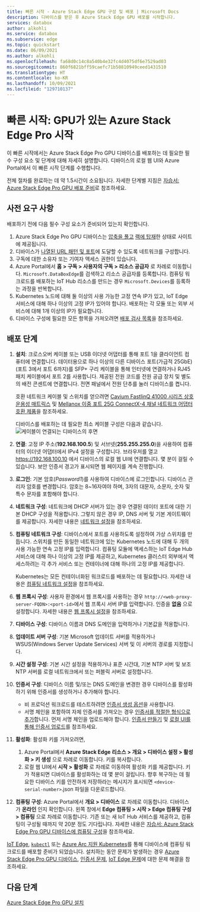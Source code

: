 ```yaml
---
title: 빠른 시작 - Azure Stack Edge GPU 구성 및 배포 | Microsoft Docs
description: 디바이스를 받은 후 Azure Stack Edge GPU 배포를 시작합니다.
services: databox
author: alkohli
ms.service: databox
ms.subservice: edge
ms.topic: quickstart
ms.date: 06/09/2021
ms.author: alkohli
ms.openlocfilehash: fa68d0c14c8a540b4e32fc4d4075df6e7529ad03
ms.sourcegitcommit: 860f6821bff59caefc71b50810949ceed1431510
ms.translationtype: HT
ms.contentlocale: ko-KR
ms.lasthandoff: 10/09/2021
ms.locfileid: "129710137"
---
```

# <a name="quickstart-get-started-with-azure-stack-edge-pro-with-gpu"></a>빠른 시작: GPU가 있는 Azure Stack Edge Pro 시작 

이 빠른 시작에서는 Azure Stack Edge Pro GPU 디바이스를 배포하는 데 필요한 필수 구성 요소 및 단계에 대해 자세히 설명합니다. 디바이스의 로컬 웹 UI와 Azure Portal에서 이 빠른 시작 단계를 수행합니다. 

전체 절차를 완료하는 데 약 1.5시간이 소요됩니다. 자세한 단계별 지침은 [자습서: Azure Stack Edge Pro GPU 배포 준비](azure-stack-edge-gpu-deploy-prep.md#deployment-configuration-checklist)로 참조하세요. 


## <a name="prerequisites"></a>사전 요구 사항

배포하기 전에 다음 필수 구성 요소가 준비되어 있는지 확인합니다.

1. Azure Stack Edge Pro GPU 디바이스는 [압축을 풀고](azure-stack-edge-gpu-deploy-install.md#unpack-the-device) [랙에 탑재](azure-stack-edge-gpu-deploy-install.md#rack-the-device)한 상태로 사이트에 제공됩니다. 
1. 디바이스가 [나열된 URL 패턴 및 포트](azure-stack-edge-gpu-system-requirements.md#networking-port-requirements)에 도달할 수 있도록 네트워크를 구성합니다. 
1. 구독에 대한 소유자 또는 기여자 액세스 권한이 있습니다.
1. Azure Portal에서 **홈 > 구독 > 사용자의 구독 > 리소스 공급자** 로 차례로 이동합니다. `Microsoft.DataBoxEdge`를 검색하고 리소스 공급자를 등록합니다. 컴퓨팅 워크로드를 배포하는 IoT Hub 리소스를 만드는 경우 `Microsoft.Devices`를 등록하는 과정을 반복합니다.
1. Kubernetes 노드에 대해 둘 이상의 사용 가능한 고정 연속 IP가 있고, IoT Edge 서비스에 대해 하나 이상의 고정 IP가 있어야 합니다. 배포하는 각 모듈 또는 외부 서비스에 대해 1개 이상의 IP가 필요합니다.
1. 디바이스 구성에 필요한 모든 항목을 가져오려면 [배포 검사 목록](azure-stack-edge-gpu-deploy-checklist.md)을 참조하세요. 


## <a name="deployment-steps"></a>배포 단계

1. **설치**: 크로스오버 케이블 또는 USB 이더넷 어댑터를 통해 포트 1을 클라이언트 컴퓨터에 연결합니다. 데이터용으로 하나 이상의 다른 디바이스 포트(가급적 25GbE)(포트 3에서 포트 6까지)를 SFP+ 구리 케이블을 통해 인터넷에 연결하거나 RJ45 패치 케이블에서 포트 2를 사용합니다. 제공된 전원 코드를 전원 공급 장치 및 별도의 배전 콘센트에 연결합니다. 전면 패널에서 전원 단추를 눌러 디바이스를 켭니다.  

    호환 네트워크 케이블 및 스위치를 얻으려면 [Cavium FastlinQ 41000 시리즈 상호 운용성 매트릭스](https://www.marvell.com/documents/xalflardzafh32cfvi0z/) 및 [Mellanox 이중 포트 25G ConnectX-4 채널 네트워크 어댑터 호환 제품](https://docs.mellanox.com/display/ConnectX4LxFirmwarev14271016/Firmware+Compatible+Products)을 참조하세요.

    디바이스를 배포하는 데 필요한 최소 케이블 구성은 다음과 같습니다.  ![케이블이 연결되는 디바이스의 후면](./media/azure-stack-edge-gpu-quickstart/backplane-min-cabling-1.png)

2. **연결**: 고정 IP 주소(**192.168.100.5**) 및 서브넷(**255.255.255.0**)을 사용하여 컴퓨터의 이더넷 어댑터에서 IPv4 설정을 구성합니다. 브라우저를 열고 https://192.168.100.10 에서 디바이스의 로컬 웹 UI에 연결합니다. 몇 분이 걸릴 수 있습니다. 보안 인증서 경고가 표시되면 웹 페이지를 계속 진행합니다.

3. **로그인**: 기본 암호(*Password1*)를 사용하여 디바이스에 로그인합니다. 디바이스 관리자 암호를 변경합니다. 암호는 8~16자여야 하며, 3자의 대문자, 소문자, 숫자 및 특수 문자를 포함해야 합니다.

4. **네트워크 구성**: 네트워크에 DHCP 서버가 있는 경우 연결된 데이터 포트에 대한 기본 DHCP 구성을 적용합니다. 그렇지 않은 경우 IP, DNS 서버 및 기본 게이트웨이를 제공합니다. 자세한 내용은 [네트워크 설정](azure-stack-edge-gpu-deploy-configure-network-compute-web-proxy.md#configure-network)을 참조하세요.

5. **컴퓨팅 네트워크 구성**: 디바이스에서 포트를 사용하도록 설정하여 가상 스위치를 만듭니다. 스위치를 만든 동일한 네트워크에 있는 Kubernetes 노드에 대해 두 개의 사용 가능한 연속 고정 IP를 입력합니다. 컴퓨팅 모듈에 액세스하는 IoT Edge Hub 서비스에 대해 하나 이상의 고정 IP를 제공하고, Kubernetes 클러스터 외부에서 액세스하려는 각 추가 서비스 또는 컨테이너에 대해 하나의 고정 IP를 제공합니다. 

    Kubernetes는 모든 컨테이너화된 워크로드를 배포하는 데 필요합니다. 자세한 내용은 [컴퓨팅 네트워크 설정](azure-stack-edge-gpu-deploy-configure-network-compute-web-proxy.md#enable-compute-network)을 참조하세요.

6. **웹 프록시 구성**: 사용자 환경에서 웹 프록시를 사용하는 경우 `http://<web-proxy-server-FQDN>:<port-id>`에서 웹 프록시 서버 IP를 입력합니다. 인증을 **없음** 으로 설정합니다. 자세한 내용은 [웹 프록시 설정](azure-stack-edge-gpu-deploy-configure-network-compute-web-proxy.md#configure-web-proxy)을 참조하세요.

7. **디바이스 구성**: 디바이스 이름과 DNS 도메인을 입력하거나 기본값을 적용합니다. 

8. **업데이트 서버 구성**: 기본 Microsoft 업데이트 서버를 적용하거나 WSUS(Windows Server Update Services) 서버 및 이 서버의 경로를 지정합니다. 

9. **시간 설정 구성**: 기본 시간 설정을 적용하거나 표준 시간대, 기본 NTP 서버 및 보조 NTP 서버를 로컬 네트워크에서 또는 퍼블릭 서버로 설정합니다.

10. **인증서 구성**: 디바이스 이름 및/또는 DNS 도메인을 변경한 경우 디바이스를 활성화하기 위해 인증서를 생성하거나 추가해야 합니다. 

    - 비 프로덕션 워크로드를 테스트하려면 [인증서 생성 옵션](azure-stack-edge-gpu-deploy-configure-certificates.md#generate-device-certificates)을 사용합니다. 
    - 서명 체인을 포함하여 자체 인증서를 가져오는 경우 [인증서를 적절한 형식으로 추가](azure-stack-edge-gpu-deploy-configure-certificates.md#bring-your-own-certificates)합니다. 먼저 서명 체인을 업로드해야 합니다. [인증서 만들기](azure-stack-edge-gpu-create-certificates-tool.md) 및 [로컬 UI를 통해 인증서 업로드](azure-stack-edge-gpu-deploy-configure-certificates.md#bring-your-own-certificates)를 참조하세요.

11. **활성화**: 활성화 키를 가져오려면, 

    1. Azure Portal에서 **Azure Stack Edge 리소스 > 개요 > 디바이스 설정 > 활성화 > 키 생성** 으로 차례로 이동합니다. 키를 복사합니다. 
    1. 로컬 웹 UI에서 **시작 > 활성화** 로 차례로 이동하여 활성화 키를 제공합니다. 키가 적용되면 디바이스를 활성화하는 데 몇 분이 걸립니다. 향후 복구하는 데 필요한 디바이스 키를 안전하게 저장하라는 메시지가 표시되면 `<device-serial-number>`.json 파일을 다운로드합니다. 

12. **컴퓨팅 구성**: Azure Portal에서 **개요 > 디바이스** 로 차례로 이동합니다. 디바이스가 **온라인** 인지 확인합니다. 왼쪽 창에서 **Edge 컴퓨팅 > 시작 > Edge 컴퓨팅 구성 > 컴퓨팅** 으로 차례로 이동합니다. 기존 또는 새 IoT Hub 서비스를 제공하고, 컴퓨팅이 구성될 때까지 약 20분 정도 기다립니다. 자세한 내용은 [자습서: Azure Stack Edge Pro GPU 디바이스에 컴퓨팅 구성](azure-stack-edge-gpu-deploy-configure-compute.md)을 참조하세요.

[IoT Edge](azure-stack-edge-gpu-deploy-sample-module-marketplace.md), [`kubectl`](azure-stack-edge-gpu-create-kubernetes-cluster.md) 또는 [Azure Arc 지원 Kubernetes](azure-stack-edge-gpu-deploy-arc-kubernetes-cluster.md)를 통해 디바이스에 컴퓨팅 워크로드를 배포할 준비가 되었습니다. 설치하는 동안 문제가 발생하는 경우 [Azure Stack Edge Pro GPU 디바이스](azure-stack-edge-gpu-troubleshoot.md), [인증서 문제](azure-stack-edge-gpu-certificate-troubleshooting.md), [IoT Edge 문제](azure-stack-edge-gpu-troubleshoot-iot-edge.md)에 대한 문제 해결을 참조하세요. 

## <a name="next-steps"></a>다음 단계

[Azure Stack Edge Pro GPU 설치](./azure-stack-edge-gpu-deploy-install.md)
